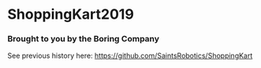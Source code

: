 # ShoppingKart2019
### Brought to you by the Boring Company
 See previous history here: https://github.com/SaintsRobotics/ShoppingKart
